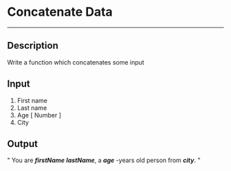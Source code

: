 # Concatenate Data
---

## Description
Write a function which concatenates some input

## Input
1. First name
2. Last name
3. Age [ Number ]
4. City

## Output
" You are _**firstName**_  _**lastName**_, a  _**age**_  -years old person from  _**city**_. "